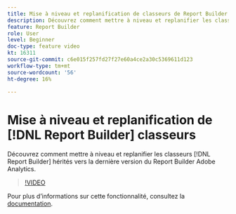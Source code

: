 ```yaml
---
title: Mise à niveau et replanification de classeurs de Report Builder
description: Découvrez comment mettre à niveau et replanifier les classeurs Report Builder hérités vers la dernière version d’Adobe Analytics Report Builder.
feature: Report Builder
role: User
level: Beginner
doc-type: feature video
kt: 16311
source-git-commit: c6e015f257fd27f27e60a4ce2a30c5369611d123
workflow-type: tm+mt
source-wordcount: '56'
ht-degree: 16%

---
```


# Mise à niveau et replanification de [!DNL Report Builder] classeurs

Découvrez comment mettre à niveau et replanifier les classeurs [!DNL Report Builder] hérités vers la dernière version du Report Builder Adobe Analytics.

>[!VIDEO](https://video.tv.adobe.com/v/3434957/?quality=12&learn=on)

Pour plus dʼinformations sur cette fonctionnalité, consultez la [documentation](https://experienceleague.adobe.com/en/docs/analytics/analyze/report-builder/home).
